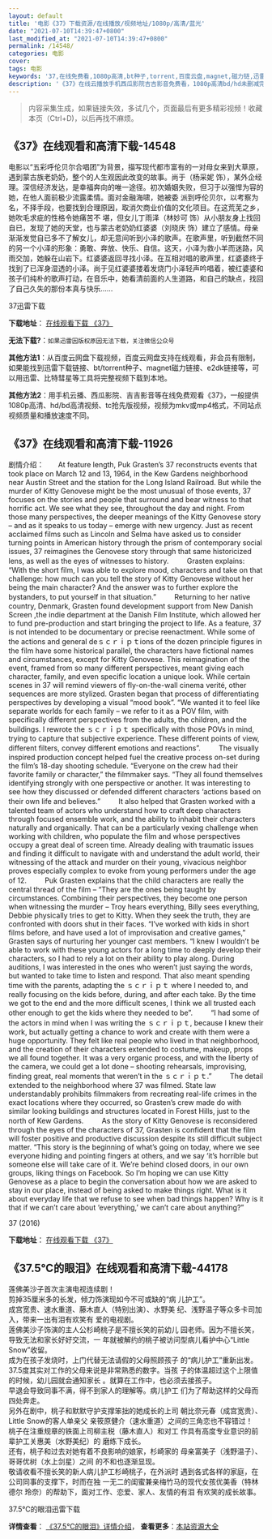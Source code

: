 ```yaml
---
layout: default
title: '电影《37》下载资源/在线播放/视频地址/1080p/高清/蓝光'
date: "2021-07-10T14:39:47+0800"
last_modified_at: "2021-07-10T14:39:47+0800"
permalink: /14548/
categories: 电影
cover:
tags: 电影
keywords: '37,在线免费看,1080p高清,bt种子,torrent,百度云盘,magnet,磁力链,迅雷下载资源'
description: '《37》在线云播放手机西瓜影院吉吉影音免费看，1080p高清bd/hd未删减完整版和tc抢先枪版，mkv/mp4格式，附带bt/torrent种子、magnet/磁力链、百度云盘、网盘资源迅雷下载链接'
---
```


>内容采集生成，如果链接失效，多试几个，页面最后有更多精彩视频！收藏本页（Ctrl+D)，以后再找不麻烦。


## 《37》在线观看和高清下载-14548

电影以“五彩呼伦贝尔合唱团”为背景，描写现代都市富有的一对母女来到大草原，遇到蒙古族老奶奶，整个的人生观因此改变的故事。尚于（杨采妮 饰），某外企经理。深信经济发达，是幸福奔向的唯一途径。初次婚姻失败，但习于以强悍为容的她，在他人面前极少流露柔情。面对金融海啸，她被委 派到呼伦贝尔，以考察为名，不择手段，也要找到合理原因，取消欠商业价值的文化项目。在这荒芜之乡，她吹毛求疵的性格令她痛苦不 堪，但女儿丁雨泽（林妙可 饰）从小朋友身上找回自已，发现了她的天堂，也与蒙古老奶奶红婆婆（刘晓庆 饰）建立了感情。母亲渐渐发觉自已多不了解女儿，却无意间听到小泽的歌声。在歌声里，听到截然不同的另一个小泽的形象：勇敢、奔放、快乐、自信。这天，小泽为救小羊而迷路，风雨交加，她躲在山岩下。红婆婆返回寻找小泽。在互相对唱的歌声里，红婆婆终于找到了已浑身湿透的小泽。尚于见红婆婆搂着发烧门小泽轻声吟唱着，被红婆婆和孩子们纯朴的歌声打动，在音乐中，她看清前面的人生道路，和自己的缺点，找回了自己久失的那份本真与快乐……


37迅雷下载

**下载地址**： [在线观看下载 《37》](https://www.993dy.com//vod-detail-id-34402.html) 


**无法下载?**：`如果迅雷因版权原因无法下载，关注微信公众号 `

**其他方法1**：从百度云网盘下载视频，百度云网盘支持在线观看，非会员有限制，如果能找到迅雷下载链接、bt/torrent种子、magnet磁力链接、e2dk链接等，可以用迅雷、比特彗星等工具将完整视频下载到本地。

**其他方法2**：用手机云播、西瓜影院、吉吉影音等在线免费观看《37》，一般提供1080p高清、hd/bd高清视频、tc抢先版视频，视频为mkv或mp4格式，不同站点视频质量和播放速度不同。


## 《37》在线观看和高清下载-11926

剧情介绍：　　At feature length, Puk Grasten’s 37 reconstructs events that took place on March 12 and 13, 1964, in the Kew Gardens neighborhood near Austin Street and the station for the Long Island Railroad. But while the murder of Kitty Genovese might be the most unusual of those events, 37 focuses on the stories and people that surround and bear witness to that horrific act. We see what they see, throughout the day and night. From those many perspectives, the deeper meanings of the Kitty Genovese story – and as it speaks to us today – emerge with new urgency. Just as recent acclaimed films such as Lincoln and Selma have asked us to consider turning points in American history through the prism of contemporary social issues, 37 reimagines the Genovese story through that same historicized lens, as well as the eyes of witnesses to history.  　　Grasten explains: “With the short film, I was able to explore mood, characters and take on that challenge: how much can you tell the story of Kitty Genovese without her being the main character? And the answer was to further explore the bystanders, to put yourself in that situation.”  　　Returning to her native country, Denmark, Grasten found development support from New Danish Screen ,the indie department at the Danish Film Institute, which allowed her to fund pre-production and start bringing the project to life. As a feature, 37 is not intended to be documentary or precise reenactment. While some of the actions and general deｓｃｒｉｐｔions of the dozen principle figures in the film have some historical parallel, the characters have fictional names and circumstances, except for Kitty Genovese. This reimagination of the event, framed from so many different perspectives, meant giving each character, family, and even specific location a unique look. While certain scenes in 37 will remind viewers of fly-on-the-wall cinema verité, other sequences are more stylized. Grasten began that process of differentiating perspectives by developing a visual “mood book”. “We wanted it to feel like separate worlds for each family – we refer to it as a POV film, with specifically different perspectives from the adults, the children, and the buildings. I rewrote the ｓｃｒｉｐｔ specifically with those POVs in mind, trying to capture that subjective experience. These different points of view, different filters, convey different emotions and reactions”.  　　The visually inspired production concept helped fuel the creative process on-set during the film’s 18-day shooting schedule. “Everyone on the crew had their favorite family or character,” the filmmaker says. “They all found themselves identifying strongly with one perspective or another. It was interesting to see how they discussed or defended different characters ‘actions based on their own life and believes.”  　　It also helped that Grasten worked with a talented team of actors who understand how to craft deep characters through focused ensemble work, and the ability to inhabit their characters naturally and organically. That can be a particularly vexing challenge when working with children, who populate the film and whose perspectives occupy a great deal of screen time. Already dealing with traumatic issues and finding it difficult to navigate with and understand the adult world, their witnessing of the attack and murder on their young, vivacious neighbor proves especially complex to evoke from young performers under the age of 12.  　　Puk Grasten explains that the child characters are really the central thread of the film – “They are the ones being taught by circumstances. Combining their perspectives, they become one person when witnessing the murder – Troy hears everything, Billy sees everything, Debbie physically tries to get to Kitty. When they seek the truth, they are confronted with doors shut in their faces. “I’ve worked with kids in short films before, and have used a lot of improvisation and creative games,” Grasten says of nurturing her younger cast members. “I knew I wouldn’t be able to work with these young actors for a long time to deeply develop their characters, so I had to rely a lot on their ability to play along. During auditions, I was interested in the ones who weren’t just saying the words, but wanted to take time to listen and respond. That also meant spending time with the parents, adapting the ｓｃｒｉｐｔ where I needed to, and really focusing on the kids before, during, and after each take. By the time we got to the end and the more difficult scenes, I think we all trusted each other enough to get the kids where they needed to be”.  　　“I had some of the actors in mind when I was writing the ｓｃｒｉｐｔ, because I knew their work, but actually getting a chance to work and create with them were a huge opportunity. They felt like real people who lived in that neighborhood, and the creation of their characters extended to costume, makeup, props we all found together. It was a very organic process, and with the liberty of the camera, we could get a lot done – shooting rehearsals, improvising, finding great, real moments that weren’t in the ｓｃｒｉｐｔ.”  　　The detail extended to the neighborhood where 37 was filmed. State law understandably prohibits filmmakers from recreating real-life crimes in the exact locations where they occurred, so Grasten’s crew made do with similar looking buildings and structures located in Forest Hills, just to the north of Kew Gardens.  　　As the story of Kitty Genovese is reconsidered through the eyes of the characters of 37, Grasten is confident that the film will foster positive and productive discussion despite its still difficult subject matter. “This story is the beginning of what’s going on today, where we see everyone hiding and pointing fingers at others, and we say ‘it’s horrible but someone else will take care of it. We’re behind closed doors, in our own groups, liking things on Facebook. So I’m hoping we can use Kitty Genovese as a place to begin the conversation about how we are asked to stay in our place, instead of being asked to make things right. What is it about everyday life that we refuse to see when bad things happen? Why is it that if we can’t care about ‘everything,’ we can’t care about anything?”


37 (2016)

**下载地址**： [在线观看下载 《37》](https://www.btbtdy.me/btdy/dy7367.html) 


## 《37.5℃的眼泪》在线观看和高清下载-44178

莲佛美沙子首次主演电视连续剧！<br />剪掉35厘米多的长发，倾力饰演现如今不可或缺的“病 儿护工&rdquo;。<br />成宫宽贵、速水重道、藤木直人（特别出演）、水野美 纪、浅野温子等众多卡司加入，带来一出有泪有欢笑有 爱的电视剧。<br />莲佛美沙子饰演的主人公杉崎桃子是不擅长笑的前幼儿 园老师。因为不擅长笑，导致无法和家长好好交流，一 年就被解约的桃子被访问型病儿看护中心“Little Snow”收留。<br />成为在孩子发烧时，上门代替无法请假的父母照顾孩子 的&ldquo;病儿护工”重新出发。<br />37.5度其实对工作的父母来说是非常熟悉的数字。当孩 子的体温超过这个上限值的时候，幼儿园就会通知家长 。就算在工作中，也必须去接孩子。<br />早退会导致同事不满，得不到家人的理解等。病儿护工 们为了帮助这样的父母而四处奔走。<br />另外在剧中，桃子和默默守护支撑笨拙的她成长的上司 朝比奈元春（成宫宽贵）、Little Snow的客人单亲父 亲筱原健介（速水重道）之间的三角恋也不容错过！<br />桃子在注重规章的铁面上司柳主税（藤木直人）和对工 作具有高度专业意识的前辈护工关惠美（水野美纪）的 磨练下成长。<br />还有，桃子和过去对她有着不良影响的娘家，杉崎家的 母亲富美子（浅野温子）、哥哥优树（水上剑星）之间 的不和也逐渐显现。<br />敬请收看不擅长笑的新人病儿护工杉崎桃子，在外派时 遇到各式各样的家庭，在公司同事的支撑下，时而在独 一无二的闺蜜兼亲梅竹马的现代女孩优美香（特林德尔 玲奈）的帮助下，面对工作、恋爱、家人、友情的有泪 有欢笑的成长故事。<!---剧情end--->


37.5℃的眼泪迅雷下载

**详情查看**： [《37.5℃的眼泪》详情介绍](/movie/44178/)， **查看更多**：[本站资源大全](/movie/t/all/)

